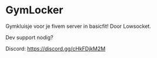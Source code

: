 # GymLocker
Gymkluisje voor je fivem server in basicfit! Door Lowsocket.

Dev support nodig?

Discord: https://discord.gg/cHkFDjkM2M
